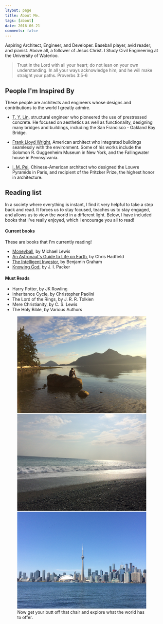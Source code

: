 ```yaml
---
layout: page
title: About Me.
tags: [about]
date: 2016-06-21
comments: false
---
```


Aspiring Architect, Engineer, and Developer. Baseball player, avid reader, and pianist. Above all, a follower of Jesus Christ.
I Study Civil Engineering at the University of Waterloo.

> Trust in the Lord with all your heart; do not lean on your own understanding. In all your ways acknowledge him, and he will make straight your paths. Proverbs 3:5-6

## People I'm Inspired By
These people are architects and engineers whose designs and contributions to the world I greatly admire.

* [T. Y. Lin](https://en.wikipedia.org/wiki/Tung-Yen_Lin), structural engineer who pioneered the use of prestressed concrete. He focused on aesthetics as well as functionality, designing many bridges and buildings, including the San Francisco - Oakland Bay Bridge.

* [Frank Lloyd Wright](https://en.wikipedia.org/wiki/Frank_Lloyd_Wright), American architect who integrated buildings seamlessly with the environment. Some of his works include the Solomon R. Guggenheim Museum in New York, and the Fallingwater house in Pennsylvania.

* [I. M. Pei](https://en.wikipedia.org/wiki/I._M._Pei), Chinese-American architect who designed the Louvre Pyramids in Paris, and recipient of the Pritzker Prize, the highest honor in architecture.

## Reading list
In a society where everything is instant, I find it very helpful to take a step back and read. It forces us to stay focused, teaches us to stay engaged, and allows us to view the world in a different light. Below, I have included books that I've really enjoyed, which I encourage you all to read!
#### Current books
These are books that I'm currently reading!

* [Moneyball](https://www.amazon.ca/Moneyball-Art-Winning-Unfair-Game/dp/0393324818), by Michael Lewis
* [An Astronaut's Guide to Life on Earth](https://www.amazon.ca/Astronauts-Guide-Life-Earth/dp/0345812719/ref=sr_1_sc_1?s=books&ie=UTF8&qid=1498343319&sr=1-1-spell&keywords=astronauts+giuda+to+life+on+earth), by Chris Hadfield
* [The Intelligent Investor](https://www.amazon.ca/Intelligent-Investor-Definitive-Value-Investing/dp/0060555661/ref=sr_1_1?s=books&ie=UTF8&qid=1498343414&sr=1-1&keywords=intelligent+investor), by Benjamin Graham
* [Knowing God](https://www.amazon.ca/Knowing-God-J-I-Packer/dp/083081650X/ref=sr_1_1?s=books&ie=UTF8&qid=1498357678&sr=1-1&keywords=knowing+god), by J. I. Packer

#### Must Reads

* Harry Potter, by JK Rowling
* Inheritance Cycle, by Christopher Paolini
* The Lord of the Rings, by J. R. R. Tolkien
* Mere Christianity, by C. S. Lewis
* The Holy Bible, by Various Authors

<figure class="third">
	<img src="/assets/img/About/IMG_1767.JPG">
	<img src="/assets/img/About/IMG_0265.JPG">
	<img src="/assets/img/About/IMG_2371.JPG">
	<figcaption>Now get your butt off that chair and explore what the world has to offer.</figcaption>
</figure>
